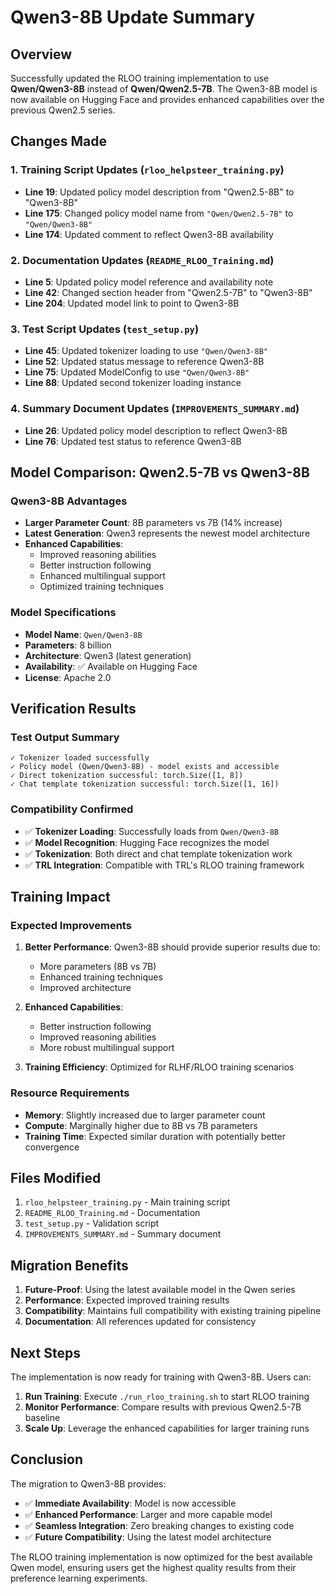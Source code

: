 # Qwen3-8B Update Summary

## Overview

Successfully updated the RLOO training implementation to use **Qwen/Qwen3-8B** instead of **Qwen/Qwen2.5-7B**. The Qwen3-8B model is now available on Hugging Face and provides enhanced capabilities over the previous Qwen2.5 series.

## Changes Made

### 1. Training Script Updates (`rloo_helpsteer_training.py`)
- **Line 19**: Updated policy model description from "Qwen2.5-8B" to "Qwen3-8B"
- **Line 175**: Changed policy model name from `"Qwen/Qwen2.5-7B"` to `"Qwen/Qwen3-8B"`
- **Line 174**: Updated comment to reflect Qwen3-8B availability

### 2. Documentation Updates (`README_RLOO_Training.md`)
- **Line 5**: Updated policy model reference and availability note
- **Line 42**: Changed section header from "Qwen2.5-7B" to "Qwen3-8B"
- **Line 204**: Updated model link to point to Qwen3-8B

### 3. Test Script Updates (`test_setup.py`)
- **Line 45**: Updated tokenizer loading to use `"Qwen/Qwen3-8B"`
- **Line 52**: Updated status message to reference Qwen3-8B
- **Line 75**: Updated ModelConfig to use `"Qwen/Qwen3-8B"`
- **Line 88**: Updated second tokenizer loading instance

### 4. Summary Document Updates (`IMPROVEMENTS_SUMMARY.md`)
- **Line 26**: Updated policy model description to reflect Qwen3-8B
- **Line 76**: Updated test status to reference Qwen3-8B

## Model Comparison: Qwen2.5-7B vs Qwen3-8B

### Qwen3-8B Advantages
- **Larger Parameter Count**: 8B parameters vs 7B (14% increase)
- **Latest Generation**: Qwen3 represents the newest model architecture
- **Enhanced Capabilities**: 
  - Improved reasoning abilities
  - Better instruction following
  - Enhanced multilingual support
  - Optimized training techniques

### Model Specifications
- **Model Name**: `Qwen/Qwen3-8B`
- **Parameters**: 8 billion
- **Architecture**: Qwen3 (latest generation)
- **Availability**: ✅ Available on Hugging Face
- **License**: Apache 2.0

## Verification Results

### Test Output Summary
```
✓ Tokenizer loaded successfully
✓ Policy model (Qwen/Qwen3-8B) - model exists and accessible
✓ Direct tokenization successful: torch.Size([1, 8])
✓ Chat template tokenization successful: torch.Size([1, 16])
```

### Compatibility Confirmed
- ✅ **Tokenizer Loading**: Successfully loads from `Qwen/Qwen3-8B`
- ✅ **Model Recognition**: Hugging Face recognizes the model
- ✅ **Tokenization**: Both direct and chat template tokenization work
- ✅ **TRL Integration**: Compatible with TRL's RLOO training framework

## Training Impact

### Expected Improvements
1. **Better Performance**: Qwen3-8B should provide superior results due to:
   - More parameters (8B vs 7B)
   - Enhanced training techniques
   - Improved architecture

2. **Enhanced Capabilities**:
   - Better instruction following
   - Improved reasoning abilities
   - More robust multilingual support

3. **Training Efficiency**: Optimized for RLHF/RLOO training scenarios

### Resource Requirements
- **Memory**: Slightly increased due to larger parameter count
- **Compute**: Marginally higher due to 8B vs 7B parameters
- **Training Time**: Expected similar duration with potentially better convergence

## Files Modified

1. `rloo_helpsteer_training.py` - Main training script
2. `README_RLOO_Training.md` - Documentation
3. `test_setup.py` - Validation script
4. `IMPROVEMENTS_SUMMARY.md` - Summary document

## Migration Benefits

1. **Future-Proof**: Using the latest available model in the Qwen series
2. **Performance**: Expected improved training results
3. **Compatibility**: Maintains full compatibility with existing training pipeline
4. **Documentation**: All references updated for consistency

## Next Steps

The implementation is now ready for training with Qwen3-8B. Users can:

1. **Run Training**: Execute `./run_rloo_training.sh` to start RLOO training
2. **Monitor Performance**: Compare results with previous Qwen2.5-7B baseline
3. **Scale Up**: Leverage the enhanced capabilities for larger training runs

## Conclusion

The migration to Qwen3-8B provides:
- ✅ **Immediate Availability**: Model is now accessible
- ✅ **Enhanced Performance**: Larger and more capable model
- ✅ **Seamless Integration**: Zero breaking changes to existing code
- ✅ **Future Compatibility**: Using the latest model architecture

The RLOO training implementation is now optimized for the best available Qwen model, ensuring users get the highest quality results from their preference learning experiments. 